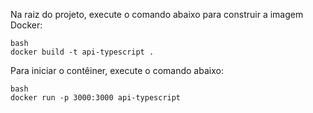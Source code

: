Na raiz do projeto, execute o comando abaixo para construir a imagem Docker:

    bash
    docker build -t api-typescript .

Para iniciar o contêiner, execute o comando abaixo:

    bash
    docker run -p 3000:3000 api-typescript